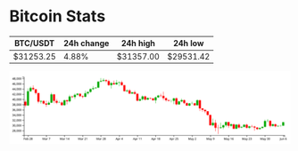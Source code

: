 # Bitcoin Stats

BTC/USDT|24h change|24h high|24h low|
|---|---|---|---|
|$31253.25|4.88%|$31357.00|$29531.42|

<img src="./chart.svg">
